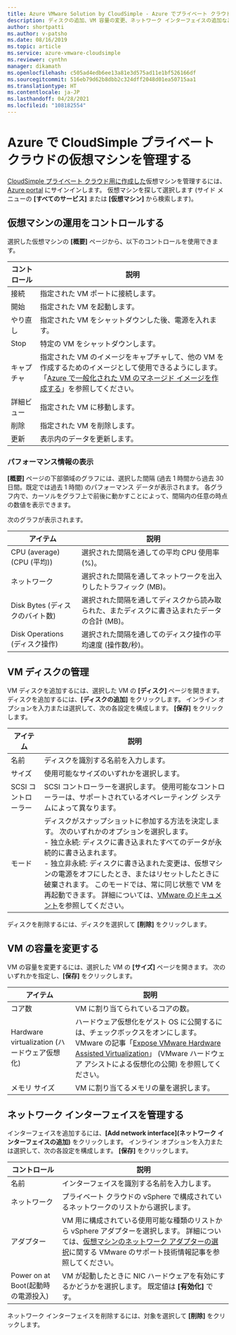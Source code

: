 ```yaml
---
title: Azure VMware Solution by CloudSimple - Azure でプライベート クラウド VM を管理する
description: ディスクの追加、VM 容量の変更、ネットワーク インターフェイスの追加など、Azure portal で CloudSimple プライベート クラウドVM を管理する方法について説明します
author: shortpatti
ms.author: v-patsho
ms.date: 08/16/2019
ms.topic: article
ms.service: azure-vmware-cloudsimple
ms.reviewer: cynthn
manager: dikamath
ms.openlocfilehash: c505ad4edb6ee13a81e3d575ad11e1bf526166df
ms.sourcegitcommit: 516eb79d62b8dbb2c324dff2048d01ea50715aa1
ms.translationtype: HT
ms.contentlocale: ja-JP
ms.lasthandoff: 04/28/2021
ms.locfileid: "108182554"
---
```

# <a name="manage-your-cloudsimple-private-cloud-virtual-machines-in-azure"></a>Azure で CloudSimple プライベート クラウドの仮想マシンを管理する

[CloudSimple プライベート クラウド用に作成した](azure-create-vm.md)仮想マシンを管理するには、[Azure portal](https://portal.azure.com) にサインインします。 仮想マシンを探して選択します (サイド メニューの **[すべてのサービス]** または **[仮想マシン]** から検索します)。

## <a name="control-virtual-machine-operation"></a>仮想マシンの運用をコントロールする

選択した仮想マシンの **[概要]** ページから、以下のコントロールを使用できます。

| コントロール | 説明 |
| ------------ | ------------- |
| 接続 | 指定された VM ポートに接続します。  |
| 開始 | 指定された VM を起動します。  |
| やり直し | 指定された VM をシャットダウンした後、電源を入れます。  |
| Stop | 特定の VM をシャットダウンします。  |
| キャプチャ | 指定された VM のイメージをキャプチャして、他の VM を作成するためのイメージとして使用できるようにします。 「[Azure で一般化された VM のマネージド イメージを作成する](../virtual-machines/windows/capture-image-resource.md)」を参照してください。   |
| 詳細ビュー | 指定された VM に移動します。  |
| 削除 | 指定された VM を削除します。  |
| 更新 | 表示内のデータを更新します。  |

### <a name="view-performance-information"></a>パフォーマンス情報の表示

**[概要]** ページの下部領域のグラフには、選択した間隔 (過去 1 時間から過去 30 日間。既定では過去 1 時間) のパフォーマンス データが表示されます。 各グラフ内で、カーソルをグラフ上で前後に動かすことによって、間隔内の任意の時点の数値を表示できます。

次のグラフが表示されます。

| アイテム | 説明 |
| ------------ | ------------- |
| CPU (average) (CPU (平均)) | 選択された間隔を通しての平均 CPU 使用率 (%)。   |
| ネットワーク | 選択された間隔を通してネットワークを出入りしたトラフィック (MB)。  |
| Disk Bytes (ディスクのバイト数) | 選択された間隔を通してディスクから読み取られた、またディスクに書き込まれたデータの合計 (MB)。  |
| Disk Operations (ディスク操作) | 選択された間隔を通してのディスク操作の平均速度 (操作数/秒)。 |

## <a name="manage-vm-disks"></a>VM ディスクの管理

VM ディスクを追加するには、選択した VM の **[ディスク]** ページを開きます。 ディスクを追加するには、**[ディスクの追加]** をクリックします。 インライン オプションを入力または選択して、次の各設定を構成します。 **[保存]** をクリックします。

   | アイテム | 説明 |
   | ------------ | ------------- |
   | 名前 | ディスクを識別する名前を入力します。  |
   | サイズ | 使用可能なサイズのいずれかを選択します。  |
   | SCSI コントローラー | SCSI コントローラーを選択します。 使用可能なコントローラーは、サポートされているオペレーティング システムによって異なります。  |
   | モード | ディスクがスナップショットに参加する方法を決定します。 次のいずれかのオプションを選択します。 <br> - 独立永続: ディスクに書き込まれたすべてのデータが永続的に書き込まれます。<br> - 独立非永続: ディスクに書き込まれた変更は、仮想マシンの電源をオフにしたとき、またはリセットしたときに破棄されます。  このモードでは、常に同じ状態で VM を再起動できます。 詳細については、[VMware のドキュメント](https://docs.vmware.com/en/VMware-vSphere/6.5/com.vmware.vsphere.vm_admin.doc/GUID-8B6174E6-36A8-42DA-ACF7-0DA4D8C5B084.html)を参照してください。 |

ディスクを削除するには、ディスクを選択して **[削除]** をクリックします。

## <a name="change-the-capacity-of-the-vm"></a>VM の容量を変更する

VM の容量を変更するには、選択した VM の **[サイズ]** ページを開きます。 次のいずれかを指定し、**[保存]** をクリックします。

| アイテム | 説明 |
| ------------ | ------------- |
| コア数 | VM に割り当てられているコアの数。  |
| Hardware virtualization (ハードウェア仮想化) | ハードウェア仮想化をゲスト OS に公開するには、チェックボックスをオンにします。 VMware の記事「[Expose VMware Hardware Assisted Virtualization](https://docs.vmware.com/en/VMware-vSphere/6.5/com.vmware.vsphere.vm_admin.doc/GUID-2A98801C-68E8-47AF-99ED-00C63E4857F6.html)」 (VMware ハードウェア アシストによる仮想化の公開) を参照してください。 |
| メモリ サイズ | VM に割り当てるメモリの量を選択します。  

## <a name="manage-network-interfaces"></a>ネットワーク インターフェイスを管理する

インターフェイスを追加するには、**[Add network interface]\(ネットワーク インターフェイスの追加\)** をクリックします。 インライン オプションを入力または選択して、次の各設定を構成します。 **[保存]** をクリックします。

   | コントロール | 説明 |
   | ------------ | ------------- |
   | 名前 | インターフェイスを識別する名前を入力します。  |
   | ネットワーク | プライベート クラウドの vSphere で構成されているネットワークのリストから選択します。  |
   | アダプター | VM 用に構成されている使用可能な種類のリストから vSphere アダプターを選択します。 詳細については、[仮想マシンのネットワーク アダプターの選択](https://kb.vmware.com/s/article/1001805)に関する VMware のサポート技術情報記事を参照してください。 |
   | Power on at Boot\(起動時の電源投入\) | VM が起動したときに NIC ハードウェアを有効にするかどうかを選択します。 既定値は **[有効化]** です。 |

ネットワーク インターフェイスを削除するには、対象を選択して **[削除]** をクリックします。
